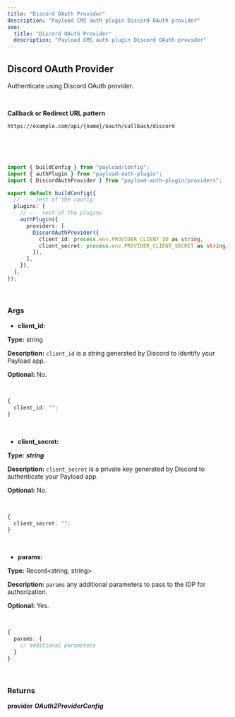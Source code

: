 ```yaml
---
title: "Discord OAuth Provider"
description: "Payload CMS auth plugin Discord OAuth provider"
seo:
  title: "Discord OAuth Provider"
  description: "Payload CMS auth plugin Discord OAuth provider"
---
```


## Discord OAuth Provider

Authenticate using Discord OAuth provider.

<br/>

**Callback or Redirect URL pattern**


`https://example.com/api/{name}/oauth/callback/discord`

<br/>
<br/>
<br/>

```ts [src/payload.config.ts] {3, 11-14}
import { buildConfig } from "payload/config";
import { authPlugin } from "payload-auth-plugin";
import { DiscordAuthProvider } from "payload-auth-plugin/providers";

export default buildConfig({
  // --- rest of the config
  plugins: [
    // --- rest of the plugins
    authPlugin({
      providers: [
        DiscordAuthProvider({
          client_id: process.env.PROVIDER_CLIENT_ID as string,
          client_secret: process.env.PROVIDER_CLIENT_SECRET as string,
        }),
      ],
    }),
  ],
});
```

<br/>

### Args

- **client_id:**

**Type:** string

**Description:** `client_id` is a string generated by Discord to identify your Payload app.

**Optional:** No.

<br/>

```ts
{
  client_id: "";
}
```

<br/>

- **client_secret:**

**Type:** **_string_**

**Description:** `client_secret` is a private key generated by Discord to authenticate your Payload app.

**Optional:** No.

<br/>

```ts
{
  client_secret: "";
}
```

<br/>

- **params:**

**Type:** Record<string, string>

**Description:** `params` any additional parameters to pass to the IDP for authorization.

**Optional:** Yes.

<br/>

```ts
{
  params: {
    // additional parameters
  }
}
```

<br/>

### Returns

**provider** **_OAuth2ProviderConfig_**

<br/>

